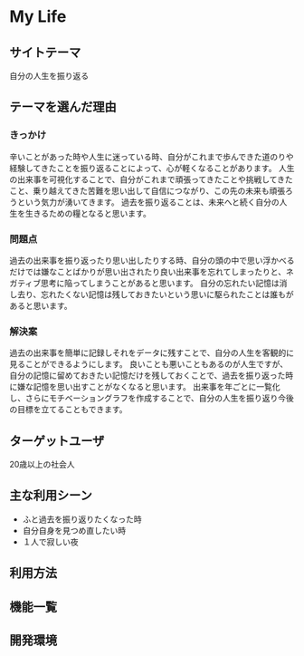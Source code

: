 # My Life

## サイトテーマ
自分の人生を振り返る

## テーマを選んだ理由
### きっかけ
辛いことがあった時や人生に迷っている時、自分がこれまで歩んできた道のりや経験してきたことを振り返ることによって、心が軽くなることがあります。
人生の出来事を可視化することで、自分がこれまで頑張ってきたことや挑戦してきたこと、乗り越えてきた苦難を思い出して自信につながり、この先の未来も頑張ろうという気力が湧いてきます。
過去を振り返ることは、未来へと続く自分の人生を生きるための糧となると思います。

### 問題点
過去の出来事を振り返ったり思い出したりする時、自分の頭の中で思い浮かべるだけでは嫌なことばかりが思い出されたり良い出来事を忘れてしまったりと、ネガティブ思考に陥ってしまうことがあると思います。
自分の忘れたい記憶は消し去り、忘れたくない記憶は残しておきたいという思いに駆られたことは誰もがあると思います。

### 解決案
過去の出来事を簡単に記録しそれをデータに残すことで、自分の人生を客観的に見ることができるようにします。
良いことも悪いこともあるのが人生ですが、自分の記憶に留めておきたい記憶だけを残しておくことで、過去を振り返った時に嫌な記憶を思い出すことがなくなると思います。
出来事を年ごとに一覧化し、さらにモチベーショングラフを作成することで、自分の人生を振り返り今後の目標を立てることもできます。

## ターゲットユーザ
20歳以上の社会人

## 主な利用シーン
- ふと過去を振り返りたくなった時
- 自分自身を見つめ直したい時
- １人で寂しい夜

## 利用方法

## 機能一覧

## 開発環境
